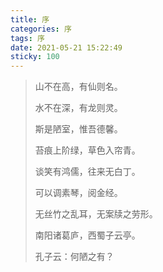```yaml
---
title: 序
categories: 序
tags: 序
date: 2021-05-21 15:22:49
sticky: 100
---
```


>山不在高，有仙则名。
>
>水不在深，有龙则灵。
>
>斯是陋室，惟吾德馨。
>
>苔痕上阶绿，草色入帘青。
>
>谈笑有鸿儒，往来无白丁。
>
>可以调素琴，阅金经。
>
>无丝竹之乱耳，无案牍之劳形。
>
>南阳诸葛庐，西蜀子云亭。
>
>孔子云：何陋之有？

